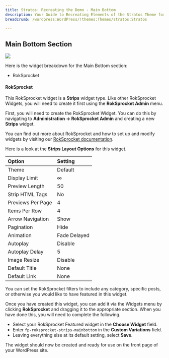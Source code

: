 ```yaml
---
title: Stratos: Recreating the Demo - Main Bottom
description: Your Guide to Recreating Elements of the Stratos Theme for WordPress
breadcrumb: /wordpress:WordPress/!themes:Themes/stratos:Stratos

---
```


Main Bottom Section
-----

![][demo]

Here is the widget breakdown for the Main Bottom section:

* RokSprocket

#### RokSprocket

This RokSprocket widget is a **Strips** widget type. Like other RokSprocket Widgets, you will need to create it first using the **RokSprocket Admin** menu.

First, you will need to create the RokSprocket Widget. You can do this by navigating to **Administration -> RokSprocket Admin** and creating a new **Strips** widget. 

You can find out more about RokSprocket and how to set up and modify widgets by visiting our [RokSprocket documentation][roksprocket].

Here is a look at the **Strips Layout Options** for this widget.

| Option            | Setting      |  
| :---------------- | :----------- |  
| Theme             | Default      |  
| Display Limit     | ∞            |  
| Preview Length    | 50           |
| Strip HTML Tags   | No           |  
| Previews Per Page | 4            |  
| Items Per Row     | 4            |  
| Arrow Navigation  | Show         |  
| Pagination        | Hide         |  
| Animation         | Fade Delayed |  
| Autoplay          | Disable      |  
| Autoplay Delay    | 5            |  
| Image Resize      | Disable      |  
| Default Title     | None         |
| Default Link      | None         |

You can set the RokSprocket filters to include any category, specific posts, or otherwise you would like to have featured in this widget.

Once you have created this widget, you can add it via the Widgets menu by clicking **RokSprocket** and dragging it to the appropriate section. When you have done this, you will need to complete the following.

* Select your RokSprocket Featured widget in the **Choose Widget** field.
* Enter `fp-roksprocket-strips-mainbottom` in the **Custom Variations** field.
* Leaving everything else at its default setting, select **Save**.

The widget should now be created and ready for use on the front page of your WordPress site.

[demo]: assets/demo_4.jpeg
[roksprocket]: ../../plugins/roksprocket/